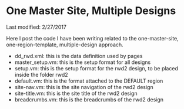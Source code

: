 # One Master Site, Multiple Designs

Last modified: 2/27/2017

Here I post the code I have been writing related to the one-master-site, one-region-template, multiple-design approach.

<ul>
<li>dd_rwd.xml: this is the data definition used by pages</li>
<li>master_setup.vm: this is the setup format for all designs</li>
<li>setup.vm: this is the setup format for the rwd2 design, to be placed inside the folder rwd2</li>
<li>default.vm: this is the format attached to the DEFAULT region</li>
<li>site-nav.vm: this is the site navigation of the rwd2 design</li>
<li>site-title.vm: this is the site title of the rwd2 design</li>
<li>breadcrumbs.vm: this is the breadcrumbs of the rwd2 design</li>
</ul>